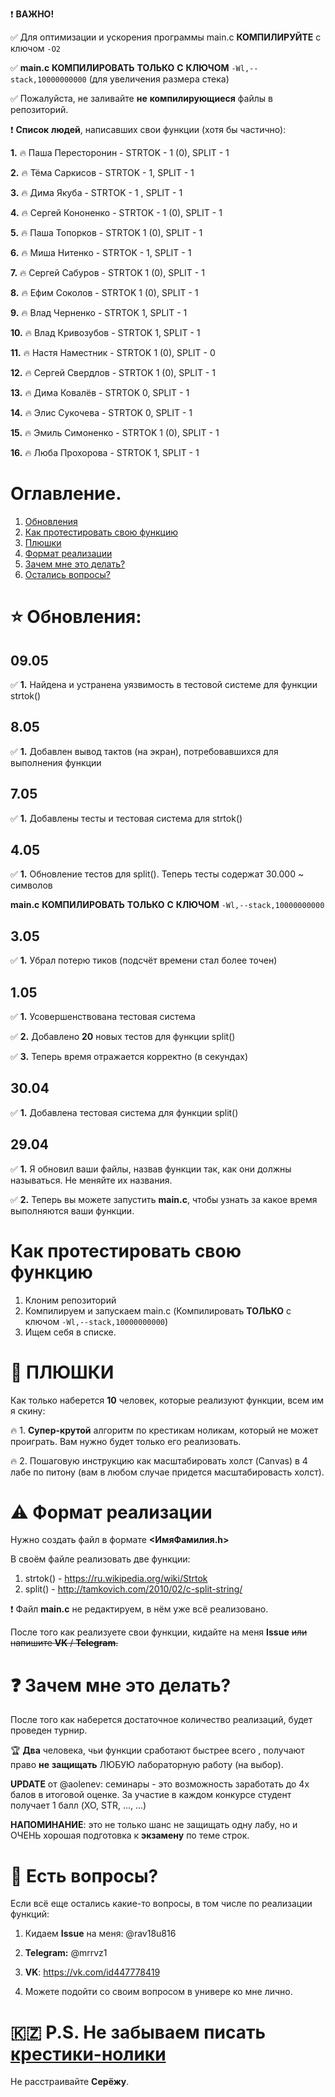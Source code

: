 ❗ __ВАЖНО!__ 

✅ Для оптимизации и ускорения программы main.c __КОМПИЛИРУЙТЕ__ с ключом `-O2`

✅ __main.c__ __КОМПИЛИРОВАТЬ__ __ТОЛЬКО__ __С__ __КЛЮЧОМ__ `-Wl,--stack,10000000000` (для увеличения размера стека)

✅ Пожалуйста, не заливайте __не__ __компилирующиеся__ файлы в репозиторий.


❗ __Список__ __людей__, написавших свои функции (хотя бы частично): 

__1.__ 🔥 Паша Пересторонин - STRTOK - 1 (0), SPLIT - 1 

__2.__ 🔥 Тёма Саркисов - STRTOK - 1, SPLIT - 1 

__3.__ 🔥 Дима Якуба - STRTOK - 1 , SPLIT - 1

__4.__ 🔥 Сергей Кононенко - STRTOK - 1 (0), SPLIT - 1

__5.__ 🔥 Паша Топорков - STRTOK 1 (0), SPLIT - 1

__6.__ 🔥 Миша Нитенко - STRTOK - 1, SPLIT - 1

__7.__ 🔥 Сергей Сабуров - STRTOK 1 (0), SPLIT - 1 

__8.__ 🔥 Ефим Соколов - STRTOK 1 (0), SPLIT - 1 

__9.__ 🔥 Влад Черненко - STRTOK 1, SPLIT - 1

__10.__ 🔥 Влад Кривозубов - STRTOK 1, SPLIT - 1

__11.__ 🔥 Настя Наместник - STRTOK 1 (0), SPLIT - 0

__12.__ 🔥 Сергей Свердлов - STRTOK 1 (0), SPLIT - 1

__13.__ 🔥 Дима Ковалёв - STRTOK 0, SPLIT - 1

__14.__ 🔥 Элис Сукочева - STRTOK 0, SPLIT - 1

__15.__ 🔥 Эмиль Симоненко - STRTOK 1 (0), SPLIT - 1

__16.__ 🔥 Люба Прохорова - STRTOK 1, SPLIT - 1


# Оглавление.
1. [Обновления](#1_0)
2. [Как протестировать свою функцию](#2_0)
3. [Плюшки](#3_0)
4. [Формат реализации](#4_0)
5. [Зачем мне это делать?](#5_0)
6. [Остались вопросы?](#6_0)

# ⭐ Обновления: <a name="1_0"></a>

## 09.05

✅ __1.__ Найдена и устранена уязвимость в тестовой системе для функции strtok() 

## 8.05 

✅ __1.__ Добавлен вывод тактов (на экран), потребовавшихся для выполнения функции

## 7.05

✅ __1.__ Добавлены тесты и тестовая система для strtok()

## 4.05

✅ __1.__ Обновление тестов для split(). Теперь тесты содержат 30.000 ~ символов

__main.c__ __КОМПИЛИРОВАТЬ__ __ТОЛЬКО__ __С__ __КЛЮЧОМ__ `-Wl,--stack,10000000000`

## 3.05 
 
✅ __1.__  Убрал потерю тиков (подсчёт времени стал более точен)

## 1.05

✅ __1.__ Усовершенствована тестовая система

✅ __2.__ Добавлено __20__ новых тестов для функции split()

✅ __3.__ Теперь время отражается корректно (в секундах)

## 30.04 

✅ __1.__ Добавлена тестовая система для функции split()

## 29.04 

✅ __1.__ Я обновил ваши файлы, назвав функции так, как они должны называться. Не меняйте их названия.

✅ __2.__ Теперь вы можете запустить __main.c__, чтобы узнать за какое время выполняются ваши функции.



# Как протестировать свою функцию <a name="2_0"></a>
1. Клоним репозиторий
2. Компилируем и запускаем main.c (Компилировать __ТОЛЬКО__ с ключом `-Wl,--stack,10000000000`)
3. Ищем себя в списке. 

# 🍒 ПЛЮШКИ  <a name="3_0"></a>
Как только наберется __10__ человек, которые реализуют функции, всем им я скину:

🔥 1. __Супер-крутой__ алгоритм по крестикам ноликам, который не может проиграть. Вам нужно будет только его реализовать. 

🔥 2. Пошаговую инструкцию как масштабировать холст (Canvas) в 4 лабе по питону (вам в любом случае придется масштабировасть холст). 

# ⚠ Формат реализации <a name="4_0"></a>
Нужно создать файл в формате __<ИмяФамилия.h>__

В своём файле реализовать две функции:

1. strtok() - https://ru.wikipedia.org/wiki/Strtok
2. split() - http://tamkovich.com/2010/02/c-split-string/

❗ Файл __main.c__ не редактируем, в нём уже всё реализовано. 

После того как реализуете свои функции, кидайте на меня __Issue__ ~~или напишите __VK__ / __Telegram__.~~

# ❓ Зачем мне это делать? <a name="5_0"></a>
После того как наберется достаточное количество реализаций, будет проведен турнир.

🏆 __Два__ человека, чьи функции сработают быстрее всего , получают право __не__ __защищать__ ЛЮБУЮ лабораторную работу (на выбор).

__UPDATE__ от @aolenev: семинары - это возможность заработать до 4х балов в итоговой оценке. За участие в каждом конкурсе студент получает 1 балл (XO, STR, ..., ...)

__НАПОМИНАНИЕ__: это не только шанс не защищать одну лабу, но и ОЧЕНЬ хорошая подготовка к __экзамену__ по теме строк.

# 💬 Есть вопросы?  <a name="6_0"></a>

Если всё еще остались какие-то вопросы, в том числе по реализации функций:

1. Кидаем __Issue__  на меня: @rav18u816

2. __Telegram:__ @mrrvz1

3. __VK__: https://vk.com/id447778419

4. Можете подойти со своим вопросом в универе ко мне лично.

# 🇰🇿 P.S. Не забываем писать [крестики-нолики](https://git.iu7.bmstu.ru/aolenev/iu7-cprog-sems-2019-aolenev/tree/master/XOgame)
Не расстраивайте __Серёжу__.
